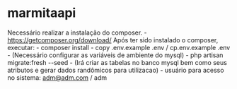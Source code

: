 
# marmitaapi

Necessário realizar a instalação do composer. - https://getcomposer.org/download/
Após ter sido instalado o composer, executar:
    - composer install
    - copy .env.example .env / cp.env.example .env - (Necessário configurar as variáveis de ambiente do mysql) 
    - php artisan migrate:fresh --seed - (Irá criar as tabelas no banco mysql bem como seus atributos e gerar dados randômicos para utilizacao)
    - usuário para acesso no sistema: adm@adm.com / adm